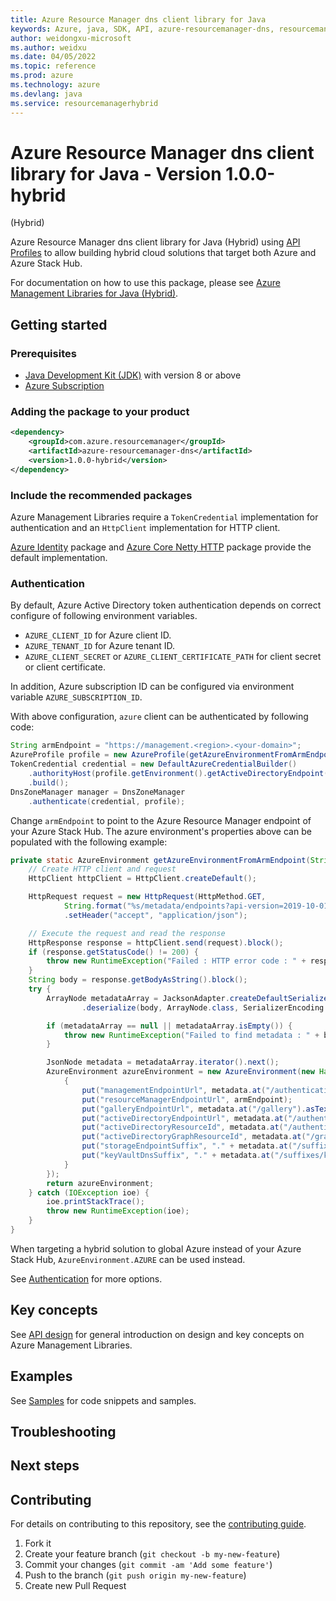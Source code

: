 ```yaml
---
title: Azure Resource Manager dns client library for Java
keywords: Azure, java, SDK, API, azure-resourcemanager-dns, resourcemanagerhybrid
author: weidongxu-microsoft
ms.author: weidxu
ms.date: 04/05/2022
ms.topic: reference
ms.prod: azure
ms.technology: azure
ms.devlang: java
ms.service: resourcemanagerhybrid
---
```

# Azure Resource Manager dns client library for Java - Version 1.0.0-hybrid 
 (Hybrid)

Azure Resource Manager dns client library for Java (Hybrid) using [API Profiles][api_profile] to allow building hybrid cloud solutions
that target both Azure and Azure Stack Hub.

For documentation on how to use this package, please see [Azure Management Libraries for Java (Hybrid)][resourcemanagerhybrid_lib].

## Getting started

### Prerequisites

- [Java Development Kit (JDK)][jdk] with version 8 or above
- [Azure Subscription][azure_subscription]

### Adding the package to your product

```xml
<dependency>
    <groupId>com.azure.resourcemanager</groupId>
    <artifactId>azure-resourcemanager-dns</artifactId>
    <version>1.0.0-hybrid</version>
</dependency>
```

### Include the recommended packages

Azure Management Libraries require a `TokenCredential` implementation for authentication and an `HttpClient` implementation for HTTP client.

[Azure Identity][azure_identity] package and [Azure Core Netty HTTP][azure_core_http_netty] package provide the default implementation.

### Authentication

By default, Azure Active Directory token authentication depends on correct configure of following environment variables.

- `AZURE_CLIENT_ID` for Azure client ID.
- `AZURE_TENANT_ID` for Azure tenant ID.
- `AZURE_CLIENT_SECRET` or `AZURE_CLIENT_CERTIFICATE_PATH` for client secret or client certificate.

In addition, Azure subscription ID can be configured via environment variable `AZURE_SUBSCRIPTION_ID`.

With above configuration, `azure` client can be authenticated by following code:

```java com.azure.resourcemanager.dns.authenticate
String armEndpoint = "https://management.<region>.<your-domain>";
AzureProfile profile = new AzureProfile(getAzureEnvironmentFromArmEndpoint(armEndpoint));
TokenCredential credential = new DefaultAzureCredentialBuilder()
    .authorityHost(profile.getEnvironment().getActiveDirectoryEndpoint())
    .build();
DnsZoneManager manager = DnsZoneManager
    .authenticate(credential, profile);
```

Change `armEndpoint` to point to the Azure Resource Manager endpoint of your Azure Stack Hub. The azure environment's
properties above can be populated with the following example:

```java com.azure.resourcemanager.dns.getazureenvironment
private static AzureEnvironment getAzureEnvironmentFromArmEndpoint(String armEndpoint) {
    // Create HTTP client and request
    HttpClient httpClient = HttpClient.createDefault();

    HttpRequest request = new HttpRequest(HttpMethod.GET,
            String.format("%s/metadata/endpoints?api-version=2019-10-01", armEndpoint))
            .setHeader("accept", "application/json");

    // Execute the request and read the response
    HttpResponse response = httpClient.send(request).block();
    if (response.getStatusCode() != 200) {
        throw new RuntimeException("Failed : HTTP error code : " + response.getStatusCode());
    }
    String body = response.getBodyAsString().block();
    try {
        ArrayNode metadataArray = JacksonAdapter.createDefaultSerializerAdapter()
                .deserialize(body, ArrayNode.class, SerializerEncoding.JSON);

        if (metadataArray == null || metadataArray.isEmpty()) {
            throw new RuntimeException("Failed to find metadata : " + body);
        }

        JsonNode metadata = metadataArray.iterator().next();
        AzureEnvironment azureEnvironment = new AzureEnvironment(new HashMap<String, String>() {
            {
                put("managementEndpointUrl", metadata.at("/authentication/audiences/0").asText());
                put("resourceManagerEndpointUrl", armEndpoint);
                put("galleryEndpointUrl", metadata.at("/gallery").asText());
                put("activeDirectoryEndpointUrl", metadata.at("/authentication/loginEndpoint").asText());
                put("activeDirectoryResourceId", metadata.at("/authentication/audiences/0").asText());
                put("activeDirectoryGraphResourceId", metadata.at("/graph").asText());
                put("storageEndpointSuffix", "." + metadata.at("/suffixes/storage").asText());
                put("keyVaultDnsSuffix", "." + metadata.at("/suffixes/keyVaultDns").asText());
            }
        });
        return azureEnvironment;
    } catch (IOException ioe) {
        ioe.printStackTrace();
        throw new RuntimeException(ioe);
    }
}
```

When targeting a hybrid solution to global Azure instead of your Azure Stack Hub, `AzureEnvironment.AZURE` can be used instead.

See [Authentication][authenticate] for more options.

## Key concepts

See [API design][design] for general introduction on design and key concepts on Azure Management Libraries.

## Examples

See [Samples][sample] for code snippets and samples.

## Troubleshooting

## Next steps

## Contributing

For details on contributing to this repository, see the [contributing guide](https://github.com/Azure/azure-sdk-for-java/blob/main/CONTRIBUTING.md).

1. Fork it
1. Create your feature branch (`git checkout -b my-new-feature`)
1. Commit your changes (`git commit -am 'Add some feature'`)
1. Push to the branch (`git push origin my-new-feature`)
1. Create new Pull Request

<!-- LINKS -->
[jdk]: https://docs.microsoft.com/java/azure/jdk/
[azure_subscription]: https://azure.microsoft.com/free/
[azure_identity]: https://github.com/Azure/azure-sdk-for-java/blob/main/sdk/identity/azure-identity
[azure_core_http_netty]: https://github.com/Azure/azure-sdk-for-java/blob/main/sdk/core/azure-core-http-netty
[authenticate]: https://github.com/Azure/azure-sdk-for-java/blob/main/sdk/resourcemanager/docs/AUTH.md
[sample]: https://github.com/Azure/azure-sdk-for-java/blob/main/sdk/resourcemanager/docs/SAMPLE.md
[design]: https://github.com/Azure/azure-sdk-for-java/blob/main/sdk/resourcemanager/docs/DESIGN.md
[api_profile]: https://docs.microsoft.com/azure-stack/user/azure-stack-version-profiles
[resourcemanagerhybrid_lib]: https://github.com/Azure/azure-sdk-for-java/blob/main/sdk/resourcemanagerhybrid

